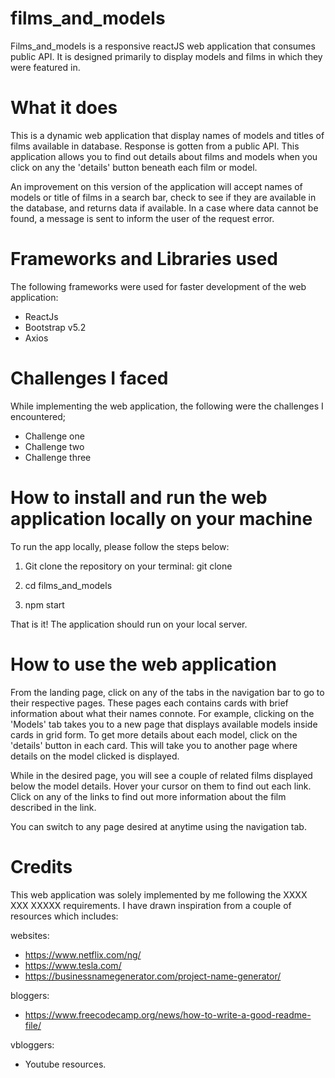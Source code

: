 # films_and_models

Films_and_models is a responsive reactJS web application that consumes public API. It is designed primarily to display models and films in which they were featured in. 


# What it does

This is a dynamic web application that display names of models and titles of films available in database. Response is gotten from a public API. This application allows you to find out details about films and models when you click on any the 'details' button beneath each film or model.

An improvement on this version of the application will accept names of models or title of films in a search bar, check to see if they are available in the database, and returns data if available. In a case where data cannot be found, a message is sent to inform the user of the request error.


# Frameworks and Libraries used

The following frameworks were used for faster development of the web application:

- ReactJs
- Bootstrap v5.2
- Axios


# Challenges I faced

While implementing the web application, the following were the challenges I encountered; 

- Challenge one
- Challenge two
- Challenge three


# How to install and run the web application locally on your machine

To run the app locally, please follow the steps below:

1. Git clone the repository on your terminal:
  git clone <url>
  
2. cd films_and_models

3. npm start

That is it! The application should run on your local server.



# How to use the web application

From the landing page, click on any of the tabs in the navigation bar to go to their respective pages. These pages each contains cards with brief information about what their names connote. For example, clicking on the 'Models' tab takes you to a new page that displays available models inside cards in grid form. To get more details about each model, click on the 'details' button in each card. This will take you to another page where details on the model clicked is displayed.

While in the desired page, you will see a couple of related films displayed below the model details. Hover your cursor on them to find out each link. Click on any of the links to find out more information about the film described in the link.

You can switch to any page desired at anytime using the navigation tab.  


# Credits

This web application was solely implemented by me following the XXXX XXX XXXXX requirements. I have drawn inspiration from a couple of resources which includes:

websites:
- https://www.netflix.com/ng/
- https://www.tesla.com/
- https://businessnamegenerator.com/project-name-generator/

bloggers:
- https://www.freecodecamp.org/news/how-to-write-a-good-readme-file/

vbloggers:
- Youtube resources.



